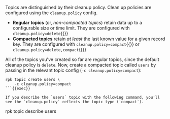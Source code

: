 Topics are distinguished by their cleanup policy. Clean up policies are configured using the `cleanup.policy` config.

- **Regular topics** (or, _non-compacted topics_) retain data up to a configurable size or time limit. They are configured with `cleanup.policy=delete`{{}}
- **Compacted topics** retain *at least* the last known value for a given record key. They are configured with `cleanup.policy=compact`{{}} or `cleanup.policy=delete,compact`{{}}

All of the topics you've created so far are regular topics, since the default cleanup policy is `delete`. Now, create a compacted topic called `users` by passing in the relevant topic config (`-c cleanup.policy=compact`):

```
rpk topic create users \
    -c cleanup.policy=compact
```{{exec}}

If you describe the `users` topic with the following command, you'll see the `cleanup.policy` reflects the topic type (`compact`).

```
rpk topic describe users
```{{exec}}
